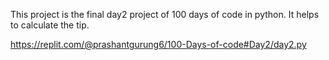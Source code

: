 This project is the final day2 project of 100 days of code in python. It helps to calculate the tip.

https://replit.com/@prashantgurung6/100-Days-of-code#Day2/day2.py
